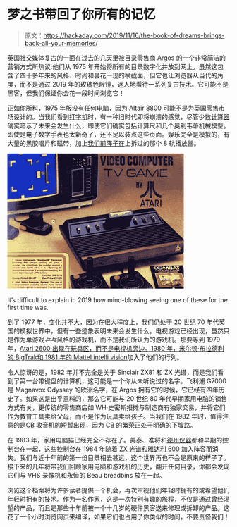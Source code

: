 # 梦之书带回了你所有的记忆

> 原文：<https://hackaday.com/2019/11/16/the-book-of-dreams-brings-back-all-your-memories/>

英国社交媒体复古的一面在过去的几天里被目录零售商 Argos 的一个非常简洁的营销方式所热议:他们从 1975 年开始将所有的目录数字化并放到网上。虽然这包含了四十多年来的风格、时尚和昙花一现的横截面，但它也让浏览器从当代的角度，而不是通过 2019 年的玫瑰色眼镜，迷人地看待一系列复古技术。它可能不是黑客，但我们保证你会花一段时间浏览它！

正如你所料，1975 年版没有任何电脑，因为 Altair 8800 可能不是为英国零售市场设计的。当我们看到[打字机](http://argosbookofdreams.co.uk/1974-75.html#page=132)时，有一种旧时代即将崩溃的感觉，尽管少数[计算器](http://argosbookofdreams.co.uk/1974-75.html#page=136)确实暗示了未来会发生什么，即使它们确实包括计算尺和几个奥利韦蒂机械模型。即使是电子数字手表也太新奇了，还不足以装点这些页面。娱乐完全是模拟的，有大量的黑胶唱片和磁带，加上[我们前阵子在](http://argosbookofdreams.co.uk/1974-75.html#page=178)上拆过的那个 8 轨播放器。

[![It's difficult to explain in 2019 how mind-blowing seeing one of these for the first time was.](img/d7b70c3cd83b9c252749f8a45fa1676a.png)](https://hackaday.com/wp-content/uploads/2019/11/argos-bod-atari-2600.jpg)

It’s difficult to explain in 2019 how mind-blowing seeing one of these for the first time was.

到了 1977 年，变化并不大，因为在很大程度上，我们仍处于 20 世纪 70 年代英国的模拟世界中，但有一些迹象表明未来会发生什么。电视游戏已经出现，虽然只是作为单游戏*乒乓*风格的游戏机，而不是我们所认为的游戏机。那要等到 1979 年，[Atari 2600 出现在玩具区，而不是电视机旁边。1980 年，米尔顿·布拉德利的 BigTrak](http://argosbookofdreams.co.uk/1979-80.html#page=34)[和 1981 年的 Mattel intelli vision](http://argosbookofdreams.co.uk/1980-81.html#page=220)加入了他们的行列。

令人惊讶的是，1982 年并不完全是关于 Sinclair ZX81 和 ZX 光谱，而是我们看到了第一台带键盘的计算机，这可能是一个你从未听说过的名字。飞利浦 G7000 是 Magnavox Odyssey 的欧洲名字，在 Argos 拥有它的时候，它已经有四年历史了。如果这是出乎意料的，那么它可能与 20 世纪 80 年代早期家用电脑的销售方式有关，更传统的零售商店如 WH·史密斯报摊与制造商有独家交易，并将它们作为教育工具卖给父母，而不是作为玩具卖给孩子。当我们在 1982 年时，值得注意的是[CB 收音机的短暂出现](http://argosbookofdreams.co.uk/1982-83.html#page=231)，因为 CB 的繁荣正处于明确的下坡路。

在 1983 年，家用电脑猫已经完全不存在了。美泰、准将和[德州仪器](http://argosbookofdreams.co.uk/1983-84.html#page=235)都和早期的控制台在一起，这些控制台在 1984 年随着 [ZX 光谱和雅达利 600](http://argosbookofdreams.co.uk/1984-85.html#page=237) 加入阵容而消失。我们与近十年前的第一份目录相去甚远，这个世界再也不会是原来的样子了。接下来的几年将带我们回顾家用电脑和游戏机的历史，翻开任何目录，你都会发现它们与 VHS 录像机和永恒的 Beau breadbins 放在一起。

浏览这个档案将为许多读者提供一个机会，再次审视他们年轻时拥有的或希望他们年轻时拥有的技术。作为一名作家，这是一次特别有趣的旅程，不仅是通过曾经渴望的产品，而且是那些十年前被一个十几岁的硬件黑客送来修理或拆卸的产品。这花了一个小时浏览网页来编译，如果它们也占用了你类似的时间，不要责怪我们！